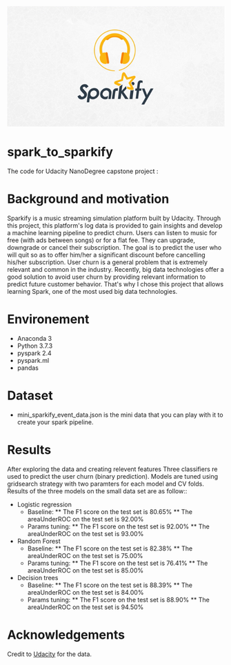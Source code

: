 
![](images/sparkify.png)
# spark_to_sparkify
The code for Udacity NanoDegree capstone project :

# Background and motivation
Sparkify is a music streaming simulation platform built by Udacity. Through this project, this platform's log data is provided to gain insights and develop a machine learning pipeline to predict churn. Users can listen to music for free (with ads between songs) or for a flat fee. They can upgrade, downgrade or cancel their subscription. The goal is to predict the user who will quit so as to offer him/her a significant discount before cancelling his/her subscription. User churn is a general problem that is extremely relevant and common in the industry. Recently, big data technologies offer a good solution to avoid user churn by providing relevant information to predict future customer behavior. That's why I chose this project that allows learning Spark, one of the most used big data technologies.

# Environement

* Anaconda 3
* Python 3.7.3
* pyspark 2.4
* pyspark.ml
* pandas

# Dataset

* mini_sparkify_event_data.json is the mini data that you can play with it to create your spark pipeline.

# Results

After exploring the data and creating relevent features Three classifiers re used to predict the user churn (binary prediction). Models are tuned using gridsearch strategy with two paramters for each model and  CV folds. Results of the three models on the small data set are as follow::

* Logistic regression
  - Baseline: 
     ** The F1 score on the test set is 80.65%
     ** The areaUnderROC on the test set is 92.00%
  - Params tuning:
     ** The F1 score on the test set is 92.00%
     ** The areaUnderROC on the test set is 93.00%
* Random Forest
  - Baseline: 
     ** The F1 score on the test set is 82.38%
     ** The areaUnderROC on the test set is 75.00%
  - Params tuning:
     ** The F1 score on the test set is 76.41%
     ** The areaUnderROC on the test set is 85.00%
* Decision trees
  - Baseline: 
     ** The F1 score on the test set is 88.39%
     ** The areaUnderROC on the test set is 84.00%
  - Params tuning:
     ** The F1 score on the test set is 88.90%
     ** The areaUnderROC on the test set is 94.50%

# Acknowledgements

Credit to [Udacity](https://www.udacity.com/) for the data.

